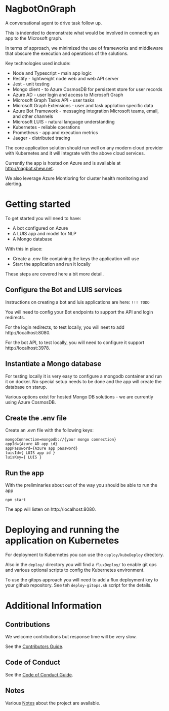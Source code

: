 # NagbotOnGraph

A conversational agent to drive task follow up.

This is indended to demonstrate what would be involved in connecting an app to the Microsoft graph.

In terms of approach, we minimized the use of frameworks and middleware that obscure the execution and operations of the solutions.  

Key technologies used include:
* Node and Typescript - main app logic
* Restify - lightweight node web and web API server
* Jest - unit testing
* Mongo client - to Azure CosmosDB for persistent store for user records
* Azure AD -  user login and access to Microsoft Graph
* Microsoft Graph Tasks API -  user tasks
* Microsoft Graph Extensions - user and task appliation specific data
* Azure Bot Framework - messaging integration Microsoft teams, email, and other channels
* Microsoft LUIS - natural language understanding
* Kubernetes - reliable operations 
* Prometheus - app and execution metrics
* Jaeger - distributed tracing

The core application solution should run well on any modern cloud provider with Kubernetes and it will integrate with the above cloud services.

Currently the app is hosted on Azure and is available at http://nagbot.shew.net. 

We also leverage Azure Montioring for cluster health monitoring and alerting.

# Getting started

To get started you will need to have:
* A bot configured on Azure
* A LUIS app and model for NLP
* A Mongo database

With this in place:
* Create a .env file containing the keys the application will use
* Start the application and run it locally

These steps are covered here a bit more detail.

## Configure the Bot and LUIS services

Instructions on creating a bot and luis applications are here:  `!!! TODO`

You will need to config your Bot endpoints to support the API and login redirects.

For the login redirects, to test locally, you will neet to add http://localhost:8080.

For the bot API, to test locally, you will need to configure it support http://localhost:3978.

## Instantiate a Mongo database

For testing locally it is very easy to configure a mongodb container and run it on docker.  No special setup needs to be done and the app will create the database on starup.

Various options exist for hosted Mongo DB solutions - we are currently using Azure CosmosDB.

## Create the .env file

Create an .evn file with the following keys:

```Shell
mongoConnection=mongodb://{your mongo connection}
appId={Azure AD app id}
appPassword={Azure app password}
luisId={ LUIS app id }
luisKey={ LUIS }
```

## Run the app

With the preliminaries about out of the way you should be able to run the app

```Shell
npm start
```

The app will listen on http://localhost:8080.


# Deploying and running the application on Kubernetes 

For deployment to Kubernetes you can use the `deploy/kubeDeploy` directory.  

Also in the `deploy/` directory you will find a `fluxDeploy/` to enable git ops and various optional scripts to config the Kubernetes environment.

To use the gitops approach you will need to add a flux deployment key to your github repository.  See teh `deploy-gitops.sh` script for the details.

# Additional Information

## Contributions  

We welcome contributions but response time will be very slow.

See the [Contributors Guide](./.github/contibuting.md).

## Code of Conduct

See the [Code of Conduct Guide](./.github/CODE_OF_CONDUCT.md).

## Notes

Various [Notes](./notes.md) about the project are available.
